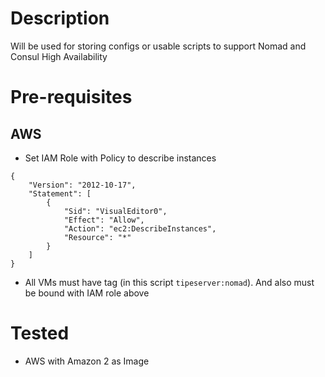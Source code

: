 # Description
Will be used for storing configs or usable scripts to support Nomad and Consul High Availability
# Pre-requisites
## AWS
* Set IAM Role with Policy to describe instances
```
{
    "Version": "2012-10-17",
    "Statement": [
        {
            "Sid": "VisualEditor0",
            "Effect": "Allow",
            "Action": "ec2:DescribeInstances",
            "Resource": "*"
        }
    ]
}
```
* All VMs must have tag (in this script `tipeserver:nomad`). And also must be bound with IAM role above
# Tested
* AWS with Amazon 2 as Image
